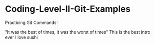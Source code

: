 # Coding-Level-II-Git-Examples
Practicing Git Commands!


"It was the best of times, it was the worst of times"
This is the best intro ever
I love sushi